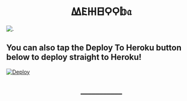 <h1 align=center>𐊷𐊤𐋅𐊧𐊭𐊭𝕓𝔞</H1>

![.](https://www.telegra.ph/file/91d4d1a451bcf34aaa93c.jpg)

## You can also tap the Deploy To Heroku button below to deploy straight to Heroku!

[![Deploy](https://www.herokucdn.com/deploy/button.svg)](https://heroku.com/deploy?template=https://github.com/sakhaavvaavaj93/mehbooba)</p>
<H2 align=center>___________</h2>




